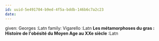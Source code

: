 ```yaml
---
id: uuid-5e491704-b9ed-4f5a-bddb-146b6c7a2c23
date: 
---
```


given: Georges :Latn
family: Vigarello :Latn
**Les métamorphoses du gras : Histoire de l'obésité du Moyen Age au XXe siècle** :Latn